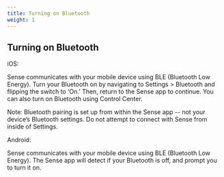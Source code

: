 ```yaml
---
title: Turning on Bluetooth
weight: 1
---
```


## Turning on Bluetooth

iOS: 

Sense communicates with your mobile device using BLE (Bluetooth Low Energy). Turn your Bluetooth on by navigating to Settings > Bluetooth and flipping the switch to ‘On.’ Then, return to the Sense app to continue. You can also turn on Bluetooth using Control Center.



Note: Bluetooth pairing is set up from within the Sense app -- not your device’s Bluetooth settings. Do not attempt to connect with Sense from inside of Settings.


Android:

Sense communicates with your mobile device using BLE (Bluetooth Low Energy). The Sense app will detect if your Bluetooth is off, and prompt you to turn it on.